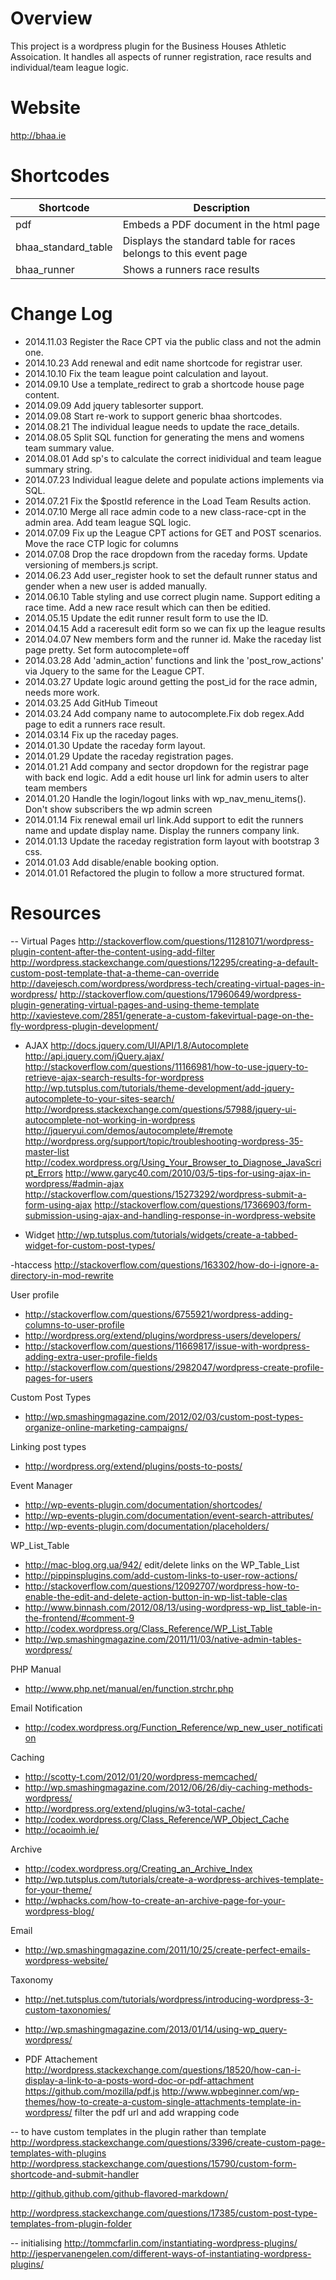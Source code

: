 Overview
========

This project is a wordpress plugin for the Business Houses Athletic Assoication. It handles all aspects of 
runner registration, race results and individual/team league logic.

Website
=======

http://bhaa.ie

Shortcodes
==========

|Shortcode|Description|
|---------|-----------|
|pdf|Embeds a PDF document in the html page|
|bhaa_standard_table|Displays the standard table for races belongs to this event page|
|bhaa_runner|Shows a runners race results|

Change Log
==========
- 2014.11.03 Register the Race CPT via the public class and not the admin one.
- 2014.10.23 Add renewal and edit name shortcode for registrar user.
- 2014.10.10 Fix the team league point calculation and layout.
- 2014.09.10 Use a template_redirect to grab a shortcode house page content.
- 2014.09.09 Add jquery tablesorter support.
- 2014.09.08 Start re-work to support generic bhaa shortcodes.
- 2014.08.21 The individual league needs to update the race_details.
- 2014.08.05 Split SQL function for generating the mens and womens team summary value.
- 2014.08.01 Add sp's to calculate the correct inidividual and team league summary string.
- 2014.07.23 Individual league delete and populate actions implements via SQL.
- 2014.07.21 Fix the $postId reference in the Load Team Results action.
- 2014.07.10 Merge all race admin code to a new class-race-cpt in the admin area. Add team league SQL logic.
- 2014.07.09 Fix up the League CPT actions for GET and POST scenarios. Move the race CTP logic for columns
- 2014.07.08 Drop the race dropdown from the raceday forms. Update versioning of members.js script.
- 2014.06.23 Add user_register hook to set the default runner status and gender when a new user is added manually.
- 2014.06.10 Table styling and use correct plugin name. Support editing a race time. Add a new race result which can then be editied.
- 2014.05.15 Update the edit runner result form to use the ID.
- 2014.04.15 Add a raceresult edit form so we can fix up the league results
- 2014.04.07 New members form and the runner id. Make the raceday list page pretty. Set form autocomplete=off
- 2014.03.28 Add 'admin_action' functions and link the 'post_row_actions' via Jquery to the same for the League CPT.
- 2014.03.27 Update logic around getting the post_id for the race admin, needs more work.
- 2014.03.25 Add GitHub Timeout
- 2014.03.24 Add company name to autocomplete.Fix dob regex.Add page to edit a runners race result.
- 2014.03.14 Fix up the raceday pages.
- 2014.01.30 Update the raceday form layout.
- 2014.01.29 Update the raceday registration pages.
- 2014.01.21 Add company and sector dropdown for the registrar page with back end logic. Add a edit house url link for admin users to alter team members
- 2014.01.20 Handle the login/logout links with wp_nav_menu_items(). Don't show subscribers the wp admin screen
- 2014.01.14 Fix renewal email url link.Add support to edit the runners name and update display name. Display the runners company link.
- 2014.01.13 Update the raceday registration form layout with bootstrap 3 css.
- 2014.01.03 Add disable/enable booking option.
- 2014.01.01 Refactored the plugin to follow a more structured format. 

Resources
=========

-- Virtual Pages
http://stackoverflow.com/questions/11281071/wordpress-plugin-content-after-the-content-using-add-filter
http://wordpress.stackexchange.com/questions/12295/creating-a-default-custom-post-template-that-a-theme-can-override
http://davejesch.com/wordpress/wordpress-tech/creating-virtual-pages-in-wordpress/
http://stackoverflow.com/questions/17960649/wordpress-plugin-generating-virtual-pages-and-using-theme-template
http://xaviesteve.com/2851/generate-a-custom-fakevirtual-page-on-the-fly-wordpress-plugin-development/


- AJAX
http://docs.jquery.com/UI/API/1.8/Autocomplete
http://api.jquery.com/jQuery.ajax/
http://stackoverflow.com/questions/11166981/how-to-use-jquery-to-retrieve-ajax-search-results-for-wordpress
http://wp.tutsplus.com/tutorials/theme-development/add-jquery-autocomplete-to-your-sites-search/
http://wordpress.stackexchange.com/questions/57988/jquery-ui-autocomplete-not-working-in-wordpress
http://jqueryui.com/demos/autocomplete/#remote
http://wordpress.org/support/topic/troubleshooting-wordpress-35-master-list
http://codex.wordpress.org/Using_Your_Browser_to_Diagnose_JavaScript_Errors
http://www.garyc40.com/2010/03/5-tips-for-using-ajax-in-wordpress/#admin-ajax
http://stackoverflow.com/questions/15273292/wordpress-submit-a-form-using-ajax
http://stackoverflow.com/questions/17366903/form-submission-using-ajax-and-handling-response-in-wordpress-website

- Widget
http://wp.tutsplus.com/tutorials/widgets/create-a-tabbed-widget-for-custom-post-types/

-htaccess
http://stackoverflow.com/questions/163302/how-do-i-ignore-a-directory-in-mod-rewrite

User profile
- http://stackoverflow.com/questions/6755921/wordpress-adding-columns-to-user-profile
- http://wordpress.org/extend/plugins/wordpress-users/developers/
- http://stackoverflow.com/questions/11669817/issue-with-wordpress-adding-extra-user-profile-fields
- http://stackoverflow.com/questions/2982047/wordpress-create-profile-pages-for-users

Custom Post Types
- http://wp.smashingmagazine.com/2012/02/03/custom-post-types-organize-online-marketing-campaigns/

Linking post types
- http://wordpress.org/extend/plugins/posts-to-posts/

Event Manager
- http://wp-events-plugin.com/documentation/shortcodes/
- http://wp-events-plugin.com/documentation/event-search-attributes/
- http://wp-events-plugin.com/documentation/placeholders/

WP_List_Table
- http://mac-blog.org.ua/942/ edit/delete links on the WP_Table_List
- http://pippinsplugins.com/add-custom-links-to-user-row-actions/
- http://stackoverflow.com/questions/12092707/wordpress-how-to-enable-the-edit-and-delete-action-button-in-wp-list-table-clas
- http://www.binnash.com/2012/08/13/using-wordpress-wp_list_table-in-the-frontend/#comment-9
- http://codex.wordpress.org/Class_Reference/WP_List_Table
- http://wp.smashingmagazine.com/2011/11/03/native-admin-tables-wordpress/

PHP Manual
- http://www.php.net/manual/en/function.strchr.php

Email Notification
- http://codex.wordpress.org/Function_Reference/wp_new_user_notification

Caching
- http://scotty-t.com/2012/01/20/wordpress-memcached/
- http://wp.smashingmagazine.com/2012/06/26/diy-caching-methods-wordpress/
- http://wordpress.org/extend/plugins/w3-total-cache/
- http://codex.wordpress.org/Class_Reference/WP_Object_Cache
- http://ocaoimh.ie/

Archive
- http://codex.wordpress.org/Creating_an_Archive_Index
- http://wp.tutsplus.com/tutorials/create-a-wordpress-archives-template-for-your-theme/
- http://wphacks.com/how-to-create-an-archive-page-for-your-wordpress-blog/

Email
- http://wp.smashingmagazine.com/2011/10/25/create-perfect-emails-wordpress-website/

Taxonomy
- http://net.tutsplus.com/tutorials/wordpress/introducing-wordpress-3-custom-taxonomies/
- http://wp.smashingmagazine.com/2013/01/14/using-wp_query-wordpress/

- PDF Attachement
http://wordpress.stackexchange.com/questions/18520/how-can-i-display-a-link-to-a-posts-word-doc-or-pdf-attachment
https://github.com/mozilla/pdf.js
http://www.wpbeginner.com/wp-themes/how-to-create-a-custom-single-attachments-template-in-wordpress/
filter the pdf url and add wrapping code

-- to have custom templates in the plugin rather than template
http://wordpress.stackexchange.com/questions/3396/create-custom-page-templates-with-plugins
http://wordpress.stackexchange.com/questions/15790/custom-form-shortcode-and-submit-handler

http://github.github.com/github-flavored-markdown/

http://wordpress.stackexchange.com/questions/17385/custom-post-type-templates-from-plugin-folder

-- initialising
http://tommcfarlin.com/instantiating-wordpress-plugins/
http://jespervanengelen.com/different-ways-of-instantiating-wordpress-plugins/
